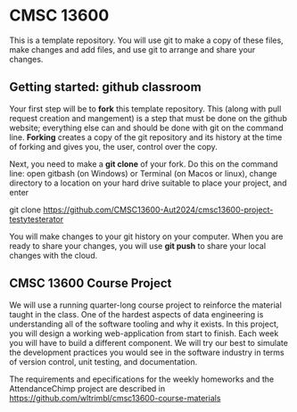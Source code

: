 # CMSC 13600

This is a template repository.  You will use git to make a copy of these files, make changes and add files, and use git to arrange and share your changes. 

## Getting started: github classroom  

Your first step will be to **fork** this template repository.  This (along with pull request creation and mangement) is a step that must be done on the github website; everything else can and should be done with git on the command line.  **Forking** creates a copy of the git repository and its history at the time of forking and gives you, the user, control over the copy.  

Next, you need to make a **git clone** of your fork.  Do this on the command line:  open gitbash (on Windows) or Terminal (on Macos or linux), change directory to a location on your hard drive suitable to place your project, and enter

git clone https://github.com/CMSC13600-Aut2024/cmsc13600-project-testytesterator

You will make changes to your git history on your computer.  When you are ready to share your changes, you will use **git push** to share your local changes with the cloud.  

## CMSC 13600 Course Project
We will use a running quarter-long course project to reinforce the material taught in the class. One of the hardest aspects of data engineering is understanding all of the software tooling and why it exists. In this project, you will design a working web-application from start to finish. Each week you will have to build a different component. We will try our best to simulate the development practices you would see in the software industry in terms of version control, unit testing, and documentation. 

The requirements and epecifications for the weekly homeworks and the AttendanceChimp project are described in
https://github.com/wltrimbl/cmsc13600-course-materials

